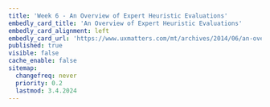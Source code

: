 ```yaml
---
title: 'Week 6 - An Overview of Expert Heuristic Evaluations'
embedly_card_title: 'An Overview of Expert Heuristic Evaluations'
embedly_card_alignment: left
embedly_card_url: 'https://www.uxmatters.com/mt/archives/2014/06/an-overview-of-expert-heuristic-evaluations.php'
published: true
visible: false
cache_enable: false
sitemap:
  changefreq: never
  priority: 0.2
  lastmod: 3.4.2024
---
```

